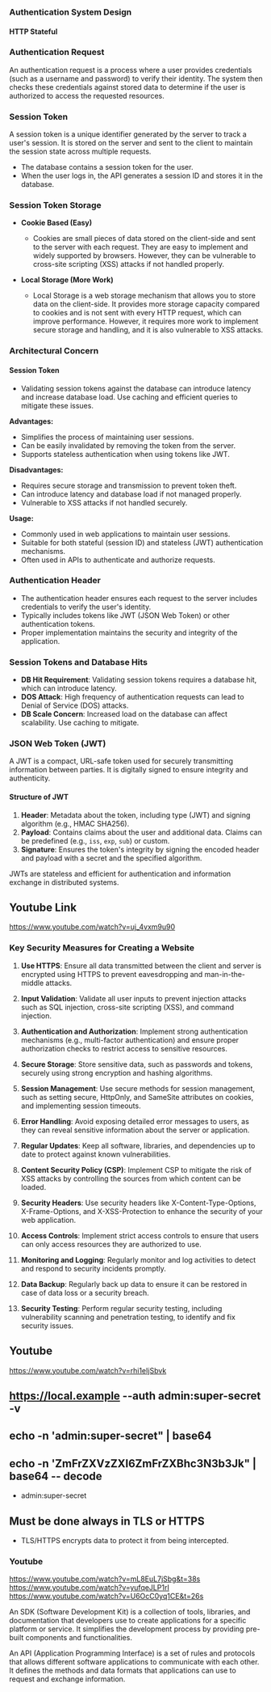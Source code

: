 ### Authentication System Design

#### HTTP Stateful

### Authentication Request

An authentication request is a process where a user provides credentials (such as a username and password) to verify their identity. The system then checks these credentials against stored data to determine if the user is authorized to access the requested resources.

### Session Token

A session token is a unique identifier generated by the server to track a user's session. It is stored on the server and sent to the client to maintain the session state across multiple requests.

- The database contains a session token for the user.
- When the user logs in, the API generates a session ID and stores it in the database.

### Session Token Storage

- **Cookie Based (Easy)**

  - Cookies are small pieces of data stored on the client-side and sent to the server with each request. They are easy to implement and widely supported by browsers. However, they can be vulnerable to cross-site scripting (XSS) attacks if not handled properly.

- **Local Storage (More Work)**
  - Local Storage is a web storage mechanism that allows you to store data on the client-side. It provides more storage capacity compared to cookies and is not sent with every HTTP request, which can improve performance. However, it requires more work to implement secure storage and handling, and it is also vulnerable to XSS attacks.

### Architectural Concern

#### Session Token

- Validating session tokens against the database can introduce latency and increase database load. Use caching and efficient queries to mitigate these issues.

**Advantages:**

- Simplifies the process of maintaining user sessions.
- Can be easily invalidated by removing the token from the server.
- Supports stateless authentication when using tokens like JWT.

**Disadvantages:**

- Requires secure storage and transmission to prevent token theft.
- Can introduce latency and database load if not managed properly.
- Vulnerable to XSS attacks if not handled securely.

**Usage:**

- Commonly used in web applications to maintain user sessions.
- Suitable for both stateful (session ID) and stateless (JWT) authentication mechanisms.
- Often used in APIs to authenticate and authorize requests.

### Authentication Header

- The authentication header ensures each request to the server includes credentials to verify the user's identity.
- Typically includes tokens like JWT (JSON Web Token) or other authentication tokens.
- Proper implementation maintains the security and integrity of the application.

### Session Tokens and Database Hits

- **DB Hit Requirement**: Validating session tokens requires a database hit, which can introduce latency.
- **DOS Attack**: High frequency of authentication requests can lead to Denial of Service (DOS) attacks.
- **DB Scale Concern**: Increased load on the database can affect scalability. Use caching to mitigate.

### JSON Web Token (JWT)

A JWT is a compact, URL-safe token used for securely transmitting information between parties. It is digitally signed to ensure integrity and authenticity.

#### Structure of JWT

1. **Header**: Metadata about the token, including type (JWT) and signing algorithm (e.g., HMAC SHA256).
2. **Payload**: Contains claims about the user and additional data. Claims can be predefined (e.g., `iss`, `exp`, `sub`) or custom.
3. **Signature**: Ensures the token's integrity by signing the encoded header and payload with a secret and the specified algorithm.

JWTs are stateless and efficient for authentication and information exchange in distributed systems.

## Youtube Link

https://www.youtube.com/watch?v=uj_4vxm9u90

### Key Security Measures for Creating a Website

1. **Use HTTPS**: Ensure all data transmitted between the client and server is encrypted using HTTPS to prevent eavesdropping and man-in-the-middle attacks.

2. **Input Validation**: Validate all user inputs to prevent injection attacks such as SQL injection, cross-site scripting (XSS), and command injection.

3. **Authentication and Authorization**: Implement strong authentication mechanisms (e.g., multi-factor authentication) and ensure proper authorization checks to restrict access to sensitive resources.

4. **Secure Storage**: Store sensitive data, such as passwords and tokens, securely using strong encryption and hashing algorithms.

5. **Session Management**: Use secure methods for session management, such as setting secure, HttpOnly, and SameSite attributes on cookies, and implementing session timeouts.

6. **Error Handling**: Avoid exposing detailed error messages to users, as they can reveal sensitive information about the server or application.

7. **Regular Updates**: Keep all software, libraries, and dependencies up to date to protect against known vulnerabilities.

8. **Content Security Policy (CSP)**: Implement CSP to mitigate the risk of XSS attacks by controlling the sources from which content can be loaded.

9. **Security Headers**: Use security headers like X-Content-Type-Options, X-Frame-Options, and X-XSS-Protection to enhance the security of your web application.

10. **Access Controls**: Implement strict access controls to ensure that users can only access resources they are authorized to use.

11. **Monitoring and Logging**: Regularly monitor and log activities to detect and respond to security incidents promptly.

12. **Data Backup**: Regularly back up data to ensure it can be restored in case of data loss or a security breach.

13. **Security Testing**: Perform regular security testing, including vulnerability scanning and penetration testing, to identify and fix security issues.

## Youtube

https://www.youtube.com/watch?v=rhi1eIjSbvk

## https://local.example --auth admin:super-secret -v

## echo -n 'admin:super-secret" | base64

## echo -n 'ZmFrZXVzZXI6ZmFrZXBhc3N3b3Jk" | base64 -- decode

- admin:super-secret

## Must be done always in TLS or HTTPS

- TLS/HTTPS encrypts data to protect it from being intercepted.

### Youtube

https://www.youtube.com/watch?v=mL8EuL7jSbg&t=38s
https://www.youtube.com/watch?v=yufqeJLP1rI
https://www.youtube.com/watch?v=U6OcC0yq1CE&t=26s

An SDK (Software Development Kit) is a collection of tools, libraries, and documentation that developers use to create applications for a specific platform or service. It simplifies the development process by providing pre-built components and functionalities.

An API (Application Programming Interface) is a set of rules and protocols that allows different software applications to communicate with each other. It defines the methods and data formats that applications can use to request and exchange information.

